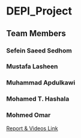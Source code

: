 # DEPI_Project
## Team Members
### Sefein Saeed Sedhom
### Mustafa Lasheen
### Muhammad Apdulkawi
### Mohamed T. Hashala
### Mohmed Omar
[Report & Videos Link](https://drive.google.com/drive/folders/1HVxB0vnF8VUfcUJZdH_q5uXN2ZjhasyT)
